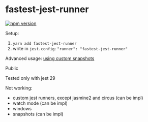 # fastest-jest-runner

[![npm version](https://badge.fury.io/js/fastest-jest-runner.svg)](https://www.npmjs.com/package/fastest-jest-runner)

Setup:
1) `yarn add fastest-jest-runner`
2) write in `jest.config`: `"runner": "fastest-jest-runner"`

Advanced usage:
[using custom snapshots](tests/e2e/snapshots/package.json)

Public

Tested only with jest 29

Not working:
- custom jest runners, except jasmine2 and circus (can be impl)
- watch mode (can be impl)
- windows
- snapshots (can be impl)
